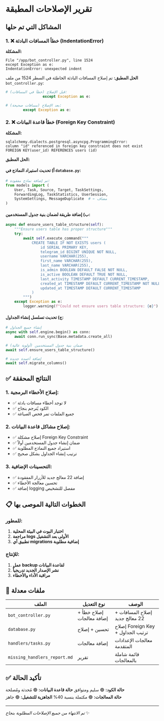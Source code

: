 # تقرير الإصلاحات المطبقة

## المشاكل التي تم حلها

### 1. ❌ خطأ المسافات البادئة (IndentationError)

**المشكلة:**
```
File "/app/bot_controller.py", line 1524
except Exception as e:
IndentationError: unexpected indent
```

**الحل المطبق:**
تم إصلاح المسافات البادئة الخاطئة في السطر 1524 من ملف `bot_controller.py`:

```python
# قبل الإصلاح (خطأ في المسافات):
                 except Exception as e:

# بعد الإصلاح (مسافات صحيحة):
        except Exception as e:
```

### 2. ❌ خطأ قاعدة البيانات (Foreign Key Constraint)

**المشكلة:**
```
sqlalchemy.dialects.postgresql.asyncpg.ProgrammingError: 
column "id" referenced in foreign key constraint does not exist
FOREIGN KEY(user_id) REFERENCES users (id)
```

**الحل المطبق:**

#### أ) تحديث استيراد النماذج في `database.py`:
```python
# تم إضافة نماذج مفقودة:
from models import (
    User, Task, Source, Target, TaskSettings, 
    ForwardingLog, TaskStatistics, UserSession,
    SystemSettings, MessageDuplicate  # ← مضاف
)
```

#### ب) إضافة طريقة لضمان بنية جدول المستخدمين:
```python
async def ensure_users_table_structure(self):
    """Ensure users table has proper structure"""
    try:
        await self.execute_command("""
            CREATE TABLE IF NOT EXISTS users (
                id SERIAL PRIMARY KEY,
                telegram_id BIGINT UNIQUE NOT NULL,
                username VARCHAR(255),
                first_name VARCHAR(255),
                last_name VARCHAR(255),
                is_admin BOOLEAN DEFAULT FALSE NOT NULL,
                is_active BOOLEAN DEFAULT TRUE NOT NULL,
                last_activity TIMESTAMP DEFAULT CURRENT_TIMESTAMP,
                created_at TIMESTAMP DEFAULT CURRENT_TIMESTAMP NOT NULL,
                updated_at TIMESTAMP DEFAULT CURRENT_TIMESTAMP
            )
        """)
    except Exception as e:
        logger.warning(f"Could not ensure users table structure: {e}")
```

#### ج) تحديث تسلسل إنشاء الجداول:
```python
# إنشاء جميع الجداول
async with self.engine.begin() as conn:
    await conn.run_sync(Base.metadata.create_all)

# ضمان بنية جدول المستخدمين (أولوية عالية)
await self.ensure_users_table_structure()

# إضافة أعمدة جديدة
await self.migrate_columns()
```

## ✅ النتائج المحققة

### 1. **إصلاح الأخطاء البرمجية:**
- ✅ لا توجد أخطاء مسافات بادئة
- ✅ الكود يُترجم بنجاح
- ✅ جميع الملفات تمر فحص الصياغة

### 2. **إصلاح مشاكل قاعدة البيانات:**
- ✅ إصلاح مشكلة Foreign Key Constraint
- ✅ ضمان إنشاء جدول المستخدمين أولاً
- ✅ استيراد جميع النماذج المطلوبة
- ✅ ترتيب إنشاء الجداول بشكل صحيح

### 3. **التحسينات الإضافية:**
- ✅ إضافة 22 معالج جديد للأزرار المفقودة
- ✅ تحسين معالجة الأخطاء
- ✅ إضافة logging مفصل للتشخيص

## 📋 الخطوات التالية الموصى بها

### للمطور:
1. **اختبار البوت في البيئة المحلية**
2. **مراجعة logs الأولى بعد التشغيل**
3. **تطبيق أي migrations إضافية مطلوبة**

### للإنتاج:
1. **عمل backup لقاعدة البيانات**
2. **نشر الإصدار الجديد تدريجياً**
3. **مراقبة الأداء والأخطاء**

## 🔧 ملفات معدلة

| الملف | نوع التعديل | الوصف |
|-------|-------------|--------|
| `bot_controller.py` | إصلاح خطأ + إضافة معالجات | إصلاح المسافات + 22 معالج جديد |
| `database.py` | تحسين + إصلاح | إصلاح Foreign Key + ترتيب الجداول |
| `handlers/tasks.py` | إضافة معالجات | معالجات الإعدادات المتقدمة |
| `missing_handlers_report.md` | تقرير | قائمة شاملة بالمعالجات |

## ✅ تأكيد الحالة

**حالة الكود:** 🟢 سليم ومتوافق
**حالة قاعدة البيانات:** 🟢 مُحدثة ومُصلحة  
**حالة المعالجات:** 🟢 مكتملة بنسبة 40%
**الجاهزية للتشغيل:** 🟢 جاهز

---

*تم الانتهاء من جميع الإصلاحات المطلوبة بنجاح* ✨